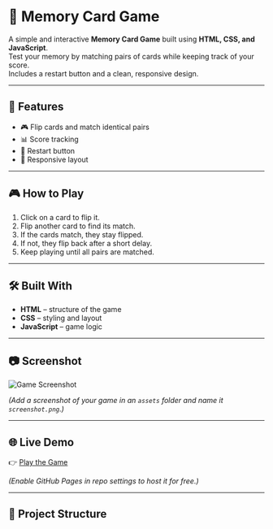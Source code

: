 # 🎴 Memory Card Game

A simple and interactive **Memory Card Game** built using **HTML, CSS, and JavaScript**.  
Test your memory by matching pairs of cards while keeping track of your score.  
Includes a restart button and a clean, responsive design.

---

## 🚀 Features
- 🎮 Flip cards and match identical pairs  
- 📊 Score tracking  
- 🔄 Restart button  
- 📱 Responsive layout  

---

## 🎮 How to Play
1. Click on a card to flip it.  
2. Flip another card to find its match.  
3. If the cards match, they stay flipped.  
4. If not, they flip back after a short delay.  
5. Keep playing until all pairs are matched.  

---

## 🛠️ Built With
- **HTML** – structure of the game  
- **CSS** – styling and layout  
- **JavaScript** – game logic  

---

## 📷 Screenshot
![Game Screenshot](assets/screenshot.png)

*(Add a screenshot of your game in an `assets` folder and name it `screenshot.png`.)*

---

## 🌐 Live Demo
👉 [Play the Game](https://your-username.github.io/memory-card-game/)  

*(Enable GitHub Pages in repo settings to host it for free.)*

---

## 📂 Project Structure
